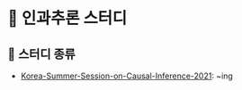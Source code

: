 # 🤔 인과추론 스터디

## 📖 스터디 종류
- [Korea-Summer-Session-on-Causal-Inference-2021](../../Korea-Summer-Session-on-Causal-Inference-2021/README.md): ~ing
